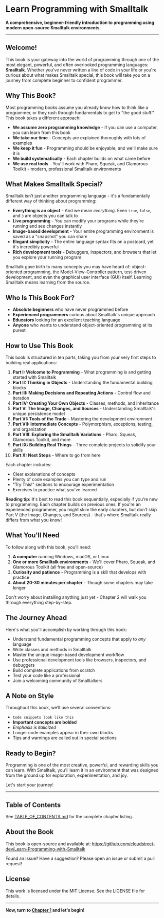 # Learn Programming with Smalltalk

**A comprehensive, beginner-friendly introduction to programming using modern open-source Smalltalk environments**

---

## Welcome!

This book is your gateway into the world of programming through one of the most elegant, powerful, and often overlooked programming languages: **Smalltalk**. Whether you've never written a line of code in your life or you're curious about what makes Smalltalk special, this book will take you on a journey from complete beginner to confident programmer.

## Why This Book?

Most programming books assume you already know how to think like a programmer, or they rush through fundamentals to get to "the good stuff." This book takes a different approach:

- **We assume zero programming knowledge** - If you can use a computer, you can learn from this book
- **We take our time** - Concepts are explained thoroughly with lots of examples
- **We keep it fun** - Programming should be enjoyable, and we'll make sure it is
- **We build systematically** - Each chapter builds on what came before
- **We use real tools** - You'll work with Pharo, Squeak, and Glamorous Toolkit - modern, professional Smalltalk environments

## What Makes Smalltalk Special?

Smalltalk isn't just another programming language - it's a fundamentally different way of thinking about programming:

- **Everything is an object** - And we mean *everything*. Even `true`, `false`, and `3` are objects you can talk to
- **Live programming** - You can modify your programs while they're running and see changes instantly
- **Image-based development** - Your entire programming environment is saved as a "snapshot" you can share
- **Elegant simplicity** - The entire language syntax fits on a postcard, yet it's incredibly powerful
- **Rich development tools** - Debuggers, inspectors, and browsers that let you explore your running program

Smalltalk gave birth to many concepts you may have heard of: object-oriented programming, the Model-View-Controller pattern, test-driven development, and even the graphical user interface (GUI) itself. Learning Smalltalk means learning from the source.

## Who Is This Book For?

- **Absolute beginners** who have never programmed before
- **Experienced programmers** curious about Smalltalk's unique approach
- **Educators** looking for an excellent teaching language
- **Anyone** who wants to understand object-oriented programming at its purest

## How to Use This Book

This book is structured in ten parts, taking you from your very first steps to building real applications:

1. **Part I: Welcome to Programming** - What programming is and getting started with Smalltalk
2. **Part II: Thinking in Objects** - Understanding the fundamental building blocks
3. **Part III: Making Decisions and Repeating Actions** - Control flow and iteration
4. **Part IV: Creating Your Own Objects** - Classes, methods, and inheritance
5. **Part V: The Image, Changes, and Sources** - Understanding Smalltalk's unique persistence model
6. **Part VI: Tools of the Trade** - Mastering the development environment
7. **Part VII: Intermediate Concepts** - Polymorphism, exceptions, testing, and organization
8. **Part VIII: Exploring the Smalltalk Variations** - Pharo, Squeak, Glamorous Toolkit, and more
9. **Part IX: Building Real Things** - Three complete projects to solidify your skills
10. **Part X: Next Steps** - Where to go from here

Each chapter includes:
- Clear explanations of concepts
- Plenty of code examples you can type and run
- "Try This!" sections to encourage experimentation
- Exercises to practice what you've learned

**Reading tip:** It's best to read this book sequentially, especially if you're new to programming. Each chapter builds on previous ones. If you're an experienced programmer, you might skim the early chapters, but don't skip Part V (the Image, Changes, and Sources) - that's where Smalltalk really differs from what you know!

## What You'll Need

To follow along with this book, you'll need:

1. **A computer** running Windows, macOS, or Linux
2. **One or more Smalltalk environments** - We'll cover Pharo, Squeak, and Glamorous Toolkit (all free and open-source)
3. **Curiosity and patience** - Programming is a skill that develops with practice
4. **About 20-30 minutes per chapter** - Though some chapters may take longer

Don't worry about installing anything just yet - Chapter 2 will walk you through everything step-by-step.

## The Journey Ahead

Here's what you'll accomplish by working through this book:

- Understand fundamental programming concepts that apply to *any* language
- Write classes and methods in Smalltalk
- Master the unique image-based development workflow
- Use professional development tools like browsers, inspectors, and debuggers
- Build complete applications from scratch
- Test your code like a professional
- Join a welcoming community of Smalltalkers

## A Note on Style

Throughout this book, we'll use several conventions:

- `Code snippets look like this`
- **Important concepts are bolded**
- *Emphasis is italicized*
- Longer code examples appear in their own blocks
- Tips and warnings are called out in special sections

## Ready to Begin?

Programming is one of the most creative, powerful, and rewarding skills you can learn. With Smalltalk, you'll learn it in an environment that was designed from the ground up for exploration, experimentation, and joy.

Let's start your journey!

---

## Table of Contents

See [TABLE_OF_CONTENTS.md](TABLE_OF_CONTENTS.md) for the complete chapter listing.

## About the Book

This book is open-source and available at: https://github.com/cloudstreet-dev/Learn-Programming-with-Smalltalk

Found an issue? Have a suggestion? Please open an issue or submit a pull request!

## License

This work is licensed under the MIT License. See the LICENSE file for details.

---

**Now, turn to [Chapter 1](chapters/chapter-01-what-is-programming.md) and let's begin!**
